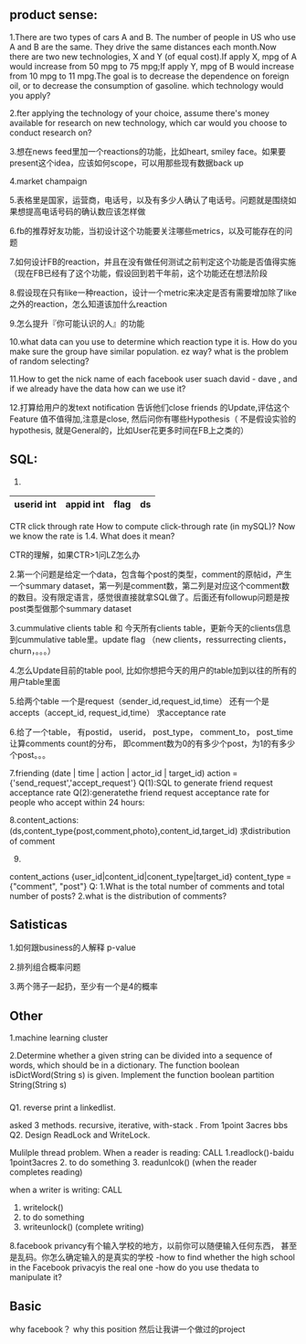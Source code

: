 ## product sense:


1.There are two types of cars A and B. The number of people in US who use A and B are the same.  They drive the same distances each month.Now there are two new technologies, X and Y (of equal cost).If apply X, mpg of A would increase from 50 mpg to 75 mpg;If apply Y, mpg of B would increase from 10 mpg to 11 mpg.The goal is to decrease the dependence on foreign oil, or to decrease the consumption of gasoline. which technology would you apply?


2.fter applying the technology of your choice, assume there's money available for research on new technology, which car would you choose to conduct research on?


3.想在news feed里加一个reactions的功能，比如heart, smiley face。如果要present这个idea，应该如何scope，可以用那些现有数据back up

4.market champaign

5.表格里是国家，运营商，电话号，以及有多少人确认了电话号。问题就是围绕如果想提高电话号码的确认数应该怎样做

6.fb的推荐好友功能，当初设计这个功能要关注哪些metrics，以及可能存在的问题

7.如何设计FB的reaction，并且在没有做任何测试之前判定这个功能是否值得实施 （现在FB已经有了这个功能，假设回到若干年前，这个功能还在想法阶段

8.假设现在只有like一种reaction，设计一个metric来决定是否有需要增加除了like之外的reaction，怎么知道该加什么reaction

9.怎么提升『你可能认识的人』的功能

10.what data can you use to determine which reaction type it is.
How do you make sure the group have similar population. ez way?
what is the problem of random selecting?

11.How to get the nick name of each facebook user suach david - dave , and if we already have the data how can we use it?

12.打算给用户的发text notification 告诉他们close friends 的Update,评估这个Feature 值不值得加,注意是close, 然后问你有哪些Hypothesis（ 不是假设实验的hypothesis, 就是General的，比如User花更多时间在FB上之类的）
## SQL:

1.

| userid int | appid int | flag | ds |
|-------------|-------------|------------|--------------|

CTR click through rate
How to compute click-through rate (in mySQL)?
Now we know the rate is 1.4. What does it mean?

CTR的理解，如果CTR>1问LZ怎么办

2.第一个问题是给定一个data，包含每个post的类型，comment的原帖id，产生一个summary dataset，第一列是comment数，第二列是对应这个comment数的数目。没有限定语言，感觉很直接就拿SQL做了。后面还有followup问题是按post类型做那个summary dataset

3.cummulative clients table 和 今天所有clients table，更新今天的clients信息到cummulative table里。update flag （new clients，ressurrecting clients，churn，。。。）

4.怎么Update目前的table pool, 比如你想把今天的用户的table加到以往的所有的用户table里面

5.给两个table 一个是request（sender_id,request_id,time）
还有一个是accepts（accept_id, request_id,time）
求acceptance rate

6.给了一个table， 有postid， userid， post_type， comment_to， post_time
让算comments count的分布， 即comment数为0的有多少个post，为1的有多少个post。。。

7.friending (date | time | action | actor_id | target_id)
action = {'send_request','accept_request'}
Q(1):SQL to generate friend request acceptance rate
Q(2):generatethe friend request acceptance rate for people who accept within 24 hours:

8.content_actions:(ds,content_type{post,comment,photo},content_id,target_id) 求distribution of comment

9.
content_actions {user_id|content_id|conent_type|target_id} content_type = {"comment", "post"}
Q: 1.What is the total number of comments and total number of posts?
     2.what is the distribution of comments?



## Satisticas

1.如何跟business的人解释 p-value

2.排列组合概率问题

3.两个筛子一起扔，至少有一个是4的概率

## Other 
1.machine learning cluster



2.Determine whether a given string can be divided into a sequence of words, which should be in a dictionary. The function boolean isDictWord(String s) is given.
Implement the function boolean partition String(String s)


###
Q1. reverse print a linkedlist.

asked 3 methods. recursive, iterative, with-stack
. From 1point 3acres bbs
Q2. Design ReadLock and WriteLock.

Mulilple thread problem. When a reader is reading:
CALL
1.readlock()-baidu 1point3acres
2. to do something
3. readunlcok()  (when the reader completes reading)

when a writer is writing:
CALL
1. writelock()
2. to do something
3. writeunlock() (complete writing)

8.facebook privancy有个输入学校的地方，以前你可以随便输入任何东西， 甚至是乱码。你怎么确定输入的是真实的学校
   -how to find whether the high school in the Facebook privacyis the real one
   -how do you use thedata to manipulate it?

## Basic
why facebook？ why this position
然后让我讲一个做过的project